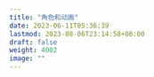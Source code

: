 ```yaml
---
title: "角色和动画"
date: 2023-06-11T05:36:39
lastmod: 2023-08-06T23:14:58+08:00
draft: false
weight: 4002
image: ""
---
```

